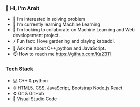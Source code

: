 ### 👋 Hi, I'm Amit 

- 🔭 I’m interested in solving problem
- 🌱 I’m currently learning Machine Learning
- 👯 I’m looking to collaborate on Machine Learning and Web developement project.
- ⚡ Fun fact: I love gardening and playing kabaddi.
- 💬 Ask me about C++,python and JavaScript.
- 📫 How to reach me https://github.com/Ka2311

### Tech Stack
- 💻 C++ & python
- 🌐 HTML5, CSS, JavaScript, Bootstrap Node.js React
- ⚙️ Git & GitHub
- 🔧 Visual Studio Code

